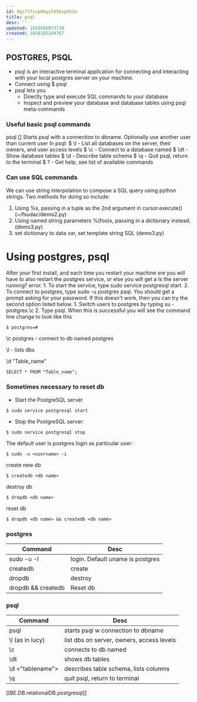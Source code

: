 ```yaml
---
id: 9qi7tfisp9myy5456xpbh2e
title: psql
desc: ''
updated: 1650506073730
created: 1650385204767
---
```

## POSTGRES, PSQL
- psql is an interactive terminal application for connecting and interacting with your local postgres server on your machine.
- Connect using $ psql <dbname>
- psql lets you
    - Directly type and execute SQL commands to your database
    - Inspect and preview your database and database tables using psql meta-commands

### Useful basic psql commands
psql <dbname> [<username>]
Starts psql with a connection to dbname. Optionally use another user than current user
In psql:
$ \l - List all databases on the server, their owners, and user access levels
$ \c <dbname> - Connect to a database named 
$ \dt - Show database tables 
$ \d <tablename> - Describe table schema
$ \q - Quit psql, return to the terminal
$ \? - Get help, see list of available commands

### Can use SQL commands
We can use string interpolation to compose a SQL query using python strings. Two methods for doing so include:
1. Using %s, passing in a tuple as the 2nd argument in cursor.execute() (~/fsudac/demo2.py)
2. Using named string parameters %(foo)s, passing in a dictionary instead. (demo3.py)
3. set dictionary to data var, set template string SQL (demo3.py)

# Using postgres, psql
After your first install, and each time you restart your machine sre you will have to also restart the postgres service, or else you will get a Is the server running? error.
	1. To start the service, type sudo service postgresql start.
	2. To connect to postgres, type sudo -u postgres psql.
You should get a prompt asking for your password. If this doesn't work, then you can try the second option listed below.
	1. Switch users to postgres by typing su - postgres.\c
	2. Type psql.
When this is successful you will see the command line change to look like this 
```
$ postgres=#
```

\c postgres - connect to db named postgres 

\l - lists dbs

\d "Table_name"

``` psql
SELECT * FROM "Table_name";
```

### Sometimes necessary to reset db
- Start the PostgreSQL server

```
$ sudo service postgresql start
```

- Stop the PostgreSQL server:
``` 
$ sudo service postgresql stop
```

The default user is postgres
login as particular user:
```
$ sudo -u <username> -i 
```

create new db
```
$ createdb <db name>
```

destroy db
```
$ dropdb <db name>
```
reset db
```
$ dropdb <db name> && createdb <db name>
```
### postgres
Command	|Desc
------ | -----
sudo -u <username> -I	|login. Default uname is postgres
createdb <dbname> |	create
dropdb <dbname>	| destroy
dropdb <dbname> && createdb <dbname> |	Reset db

### psql 
Command	|Desc
------ | -----
psql <dbname> <username> |	starts psql w connection to dbname
\l (as in lucy)	| list dbs on server, owners, access levels
\c <dbname>	| connects to db named
\dt	| shows db tables
\d <"tablename">	| describes table schema, lists columns
\q	| quit psql, return to terminal

[[BE.DB.relationalDB.postgresql]]